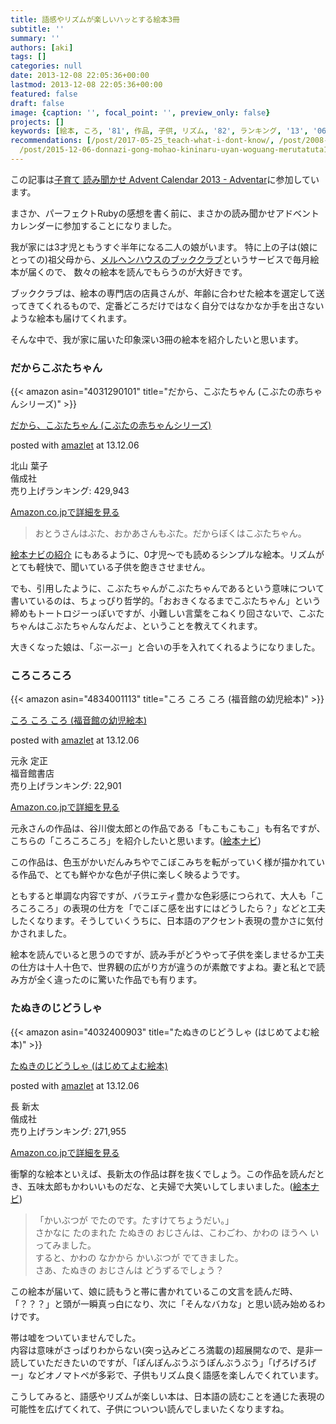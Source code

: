 ```yaml
---
title: 語感やリズムが楽しいハッとする絵本3冊
subtitle: ''
summary: ''
authors: [aki]
tags: []
categories: null
date: 2013-12-08 22:05:36+00:00
lastmod: 2013-12-08 22:05:36+00:00
featured: false
draft: false
image: {caption: '', focal_point: '', preview_only: false}
projects: []
keywords: [絵本, ころ, '81', 作品, 子供, リズム, '82', ランキング, '13', '06']
recommendations: [/post/2017-05-25_teach-what-i-dont-know/, /post/2008-07-19-can-shu-gui-tou-mo-hong/,
  /post/2015-12-06-donnazi-gong-mohao-kininaru-uyan-woguang-merutatuta1tunofang-fa/]
---
```

この記事は[子育て 読み聞かせ Advent Calendar 2013 - Adventar](http://www.adventar.org/calendars/165)に参加しています。

まさか、パーフェクトRubyの感想を書く前に、まさかの読み聞かせアドベントカレンダーに参加することになりました。

我が家には3才児ともうすぐ半年になる二人の娘がいます。 特に上の子は(娘にとっての)祖父母から、[メルヘンハウスのブッククラブ](http://www.meruhenhouse.co.jp/bookclub/index.html)というサービスで毎月絵本が届くので、 数々の絵本を読んでもらうのが大好きです。

ブッククラブは、絵本の専門店の店員さんが、年齢に合わせた絵本を選定して送ってきてくれるもので、定番どころだけではなく自分ではなかなか手を出さないような絵本も届けてくれます。

そんな中で、我が家に届いた印象深い3冊の絵本を紹介したいと思います。

### だからこぶたちゃん

  

{{< amazon asin="4031290101" title="だから、こぶたちゃん (こぶたの赤ちゃんシリーズ)" >}}

  

[だから、こぶたちゃん (こぶたの赤ちゃんシリーズ)](http://www.amazon.co.jp/exec/obidos/ASIN/4031290101/ref=nosim/)

posted with [amazlet](http://www.amazlet.com/ "amazlet") at 13.12.06

北山 葉子  
偕成社  
売り上げランキング: 429,943

  

[Amazon.co.jpで詳細を見る](http://www.amazon.co.jp/exec/obidos/ASIN/4031290101/ref=nosim/)

> おとうさんはぶた、おかあさんもぶた。だからぼくはこぶたちゃん。

[絵本ナビの紹介](//www.ehonnavi.net/ehon/3837/%E3%81%A0%E3%81%8B%E3%82%89%E3%81%93%E3%81%B6%E3%81%9F%E3%81%A1%E3%82%83%E3%82%93/) にもあるように、0才児〜でも読めるシンプルな絵本。リズムがとても軽快で、聞いている子供を飽きさせません。

でも、引用したように、こぶたちゃんがこぶたちゃんであるという意味について書いているのは、ちょっぴり哲学的。「おおきくなるまでこぶたちゃん」という締めもトートロジーっぽいですが、小難しい言葉をこねくり回さないで、こぶたちゃんはこぶたちゃんなんだよ、ということを教えてくれます。

大きくなった娘は、「ぶーぶー」と合いの手を入れてくれるようになりました。

### ころころころ

  

{{< amazon asin="4834001113" title="ころ ころ ころ (福音館の幼児絵本)" >}}

  

[ころ ころ ころ (福音館の幼児絵本)](http://www.amazon.co.jp/exec/obidos/ASIN/4834001113/ref=nosim/)

posted with [amazlet](http://www.amazlet.com/ "amazlet") at 13.12.06

元永 定正  
福音館書店  
売り上げランキング: 22,901

  

[Amazon.co.jpで詳細を見る](http://www.amazon.co.jp/exec/obidos/ASIN/4834001113/ref=nosim/)

元永さんの作品は、谷川俊太郎との作品である「もこもこもこ」も有名ですが、こちらの「ころころころ」を紹介したいと思います。([絵本ナビ](http://www.ehonnavi.net/ehon/1730/%E3%81%93%E3%82%8D%E3%81%93%E3%82%8D%E3%81%93%E3%82%8D/))

この作品は、色玉がかいだんみちやでこぼこみちを転がっていく様が描かれている作品で、とても鮮やかな色が子供に楽しく映るようです。

ともすると単調な内容ですが、バラエティ豊かな色彩感につられて、大人も「ころころころ」の表現の仕方を「でこぼこ感を出すにはどうしたら？」などと工夫したくなります。そうしていくうちに、日本語のアクセント表現の豊かさに気付かされました。

絵本を読んでいると思うのですが、読み手がどうやって子供を楽しませるか工夫の仕方は十人十色で、世界観の広がり方が違うのが素敵ですよね。妻と私とで読み方が全く違ったのに驚いた作品でも有ります。

### たぬきのじどうしゃ

  

{{< amazon asin="4032400903" title="たぬきのじどうしゃ (はじめてよむ絵本)" >}}

  

[たぬきのじどうしゃ (はじめてよむ絵本)](http://www.amazon.co.jp/exec/obidos/ASIN/4032400903/ref=nosim/)

posted with [amazlet](http://www.amazlet.com/ "amazlet") at 13.12.06

長 新太  
偕成社  
売り上げランキング: 271,955

  

[Amazon.co.jpで詳細を見る](http://www.amazon.co.jp/exec/obidos/ASIN/4032400903/ref=nosim/)

衝撃的な絵本といえば、長新太の作品は群を抜くでしょう。この作品を読んだとき、五味太郎もかわいいものだな、と夫婦で大笑いしてしまいました。([絵本ナビ](http://www.ehonnavi.net/ehon/2120/%E3%81%9F%E3%81%AC%E3%81%8D%E3%81%AE%E3%81%98%E3%81%A9%E3%81%86%E3%81%97%E3%82%83/))

> 「かいぶつが でたのです。たすけてちょうだい。」  
> さかなに たのまれた たぬきの おじさんは、こわごわ、かわの ほうへ いってみました。  
> すると、かわの なかから かいぶつが でてきました。  
> さあ、たぬきの おじさんは どうずるでしょう？

この絵本が届いて、娘に読もうと帯に書かれているこの文言を読んだ時、「？？？」と頭が一瞬真っ白になり、次に「そんなバカな」と思い読み始めるわけです。

帯は嘘をついていませんでした。  
内容は意味がさっぱりわからない(突っ込みどころ満載の)超展開なので、是非一読していただきたいのですが、「ぽんぽんぶうぶうぽんぶうぶう」「げろげろげー」などオノマトペが多彩で、子供もリズム良く語感を楽しんでくれています。

こうしてみると、語感やリズムが楽しい本は、日本語の読むことを通じた表現の可能性を広げてくれて、子供についつい読んでしまいたくなりますね。



